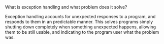 What is exception handling and what problem does it solve?

Exception handling accounts for unexpected responses to a program, and responds to them in an predictable manner. This solves programs simply shutting down completely when something unexpected happens, allowing them to be still usable, and indicating to the program user what the problem was.
